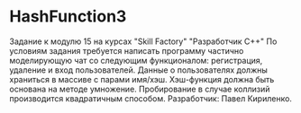 # HashFunction3
Задание к модулю 15 на курсах "Skill Factory" "Разработчик С++" 
По условиям задания требуется написать программу частично моделирующую чат со следующим функционалом: регистрация, удаление и вход пользователей. Данные о пользователях должны храниться в массиве с парами имя/хэш. Хэш-функция должна быть основана на методе умножение. Пробирование в случае коллизий производится квадратичным способом.
Разработчик: Павел Кириленко.
